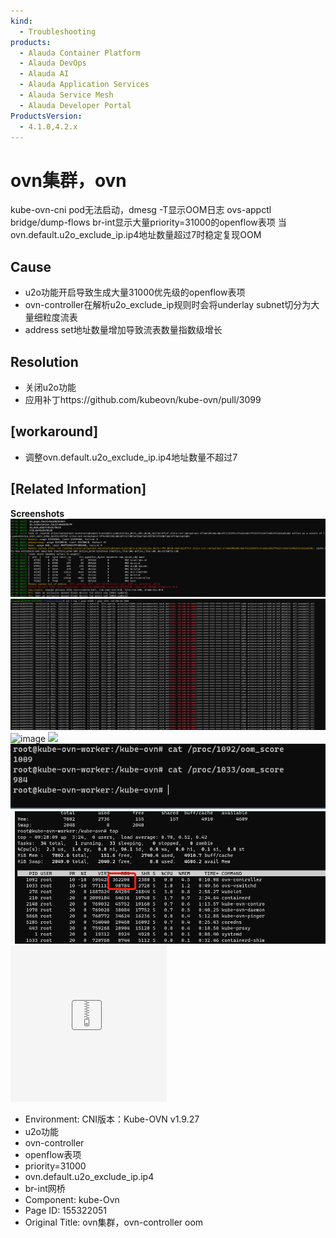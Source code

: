 ```yaml
---
kind:
  - Troubleshooting
products:
  - Alauda Container Platform
  - Alauda DevOps
  - Alauda AI
  - Alauda Application Services
  - Alauda Service Mesh
  - Alauda Developer Portal
ProductsVersion:
  - 4.1.0,4.2.x
---
```

<!-- A type of document that involves encountering a fault, diagnosing it, performing root cause analysis, and providing solutions. -->

# ovn集群，ovn

kube-ovn-cni pod无法启动，dmesg -T显示OOM日志 ovs-appctl bridge/dump-flows br-int显示大量priority=31000的openflow表项 当ovn.default.u2o_exclude_ip.ip4地址数量超过7时稳定复现OOM

## Cause
- u2o功能开启导致生成大量31000优先级的openflow表项
- ovn-controller在解析u2o_exclude_ip规则时会将underlay subnet切分为大量细粒度流表
- address set地址数量增加导致流表数量指数级增长

## Resolution
- 关闭u2o功能
- 应用补丁https://github.com/kubeovn/kube-ovn/pull/3099

## [workaround]
- 调整ovn.default.u2o_exclude_ip.ip4地址数量不超过7

## [Related Information]
**Screenshots**
![](assets/ovnji-qun-ovn-controller-oom/152131_image-2023-07-27-18-56-11-223_1.png)
![](assets/ovnji-qun-ovn-controller-oom/image2023-7-31_11-33-2.png)
![image](https://user-images.githubusercontent.com/47097611/257427935-35560cb3-bf8b-4d0d-b2e5-fa6358ba8bae.png)
![](https://user-images.githubusercontent.com/47097611/257429165-857be024-21f6-4dbc-a723-8a9842e523a5.png)
![](assets/ovnji-qun-ovn-controller-oom/image2023-8-1_17-28-57.png)
![](assets/ovnji-qun-ovn-controller-oom/image2023-8-1_17-30-57.png)
[![](assets/ovnji-qun-ovn-controller-oom/placeholder-medium-zip_1.png)](/download/attachments/155322051/u2o%20openflow%E6%B5%81%E8%A1%A8%E8%BF%87%E5%A4%9A.zip?version=1&modificationDate=1690774552000&api=v2)
- Environment: CNI版本：Kube-OVN v1.9.27
- u2o功能
- ovn-controller
- openflow表项
- priority=31000
- ovn.default.u2o_exclude_ip.ip4
- br-int网桥
- Component: kube-Ovn
- Page ID: 155322051
- Original Title: ovn集群，ovn-controller oom
